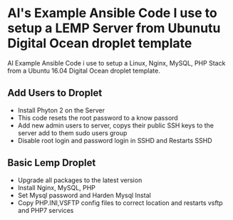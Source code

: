 Al's Example Ansible Code I use to setup a LEMP Server from Ubunutu Digital Ocean droplet template
========================

Al Example Ansible Code i use to setup a Linux, Nginx, MySQL, PHP Stack from a Ubuntu 16.04 Digital Ocean droplet template.

Add Users to Droplet
----------
* Install Phyton 2 on the Server
* This code resets the root password to a know passord
* Add new admin users to server, copys their public SSH keys to the server add to them sudo users group
* Disable root login and password login in SSHD and Restarts SSHD

Basic Lemp Droplet
----------
* Upgrade all packages to the latest version
* Install Nginx, MySQL, PHP
* Set Mysql password and Harden Mysql Instal
* Copy PHP.INI,VSFTP config files to correct location and restarts vsftp and PHP7 services
